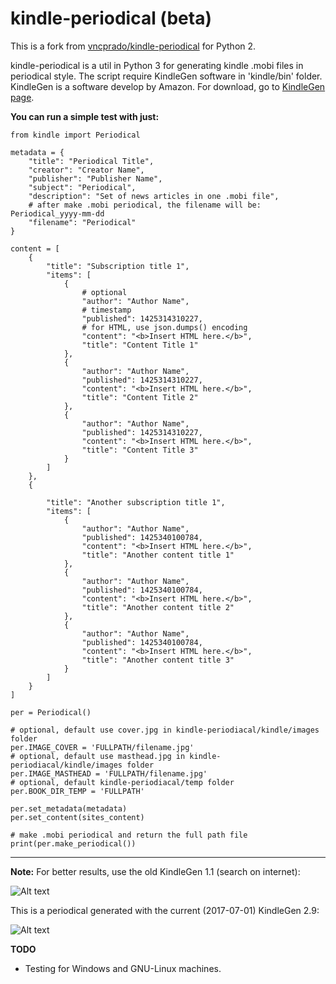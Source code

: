 kindle-periodical (beta)
=================
This is a fork from [vncprado/kindle-periodical](https://github.com/vncprado/kindle-periodical) for Python 2.

kindle-periodical is a util in Python 3 for generating kindle .mobi files in periodical style.
The script require KindleGen software in 'kindle/bin' folder. KindleGen is a software develop by Amazon. For download, go to [KindleGen page](https://www.amazon.com/gp/feature.html?docId=1000765211).

**You can run a simple test with just:**
    
    from kindle import Periodical
    
    metadata = {
        "title": "Periodical Title",
        "creator": "Creator Name",
        "publisher": "Publisher Name",
        "subject": "Periodical",
        "description": "Set of news articles in one .mobi file",
        # after make .mobi periodical, the filename will be: Periodical_yyyy-mm-dd
        "filename": "Periodical"
    }
    
    content = [
        {
            "title": "Subscription title 1",
            "items": [
                {
                    # optional
                    "author": "Author Name",
                    # timestamp
                    "published": 1425314310227,
                    # for HTML, use json.dumps() encoding
                    "content": "<b>Insert HTML here.</b>",
                    "title": "Content Title 1"
                },
                {
                    "author": "Author Name",
                    "published": 1425314310227,
                    "content": "<b>Insert HTML here.</b>",
                    "title": "Content Title 2"
                },
                {
                    "author": "Author Name",
                    "published": 1425314310227,
                    "content": "<b>Insert HTML here.</b>",
                    "title": "Content Title 3"
                }
            ]
        },
        {
    
            "title": "Another subscription title 1",
            "items": [
                {
                    "author": "Author Name",
                    "published": 1425340100784,
                    "content": "<b>Insert HTML here.</b>",
                    "title": "Another content title 1"
                },
                {
                    "author": "Author Name",
                    "published": 1425340100784,
                    "content": "<b>Insert HTML here.</b>",
                    "title": "Another content title 2"
                },
                {
                    "author": "Author Name",
                    "published": 1425340100784,
                    "content": "<b>Insert HTML here.</b>",
                    "title": "Another content title 3"
                }
            ]
        }
    ]
    
    per = Periodical()
    
    # optional, default use cover.jpg in kindle-periodiacal/kindle/images folder
    per.IMAGE_COVER = 'FULLPATH/filename.jpg'
    # optional, default use masthead.jpg in kindle-periodiacal/kindle/images folder
    per.IMAGE_MASTHEAD = 'FULLPATH/filename.jpg'
    # optional, default kindle-periodiacal/temp folder
    per.BOOK_DIR_TEMP = 'FULLPATH'
    
    per.set_metadata(metadata)
    per.set_content(sites_content)
    
    # make .mobi periodical and return the full path file
    print(per.make_periodical())

---

**Note:**
For better results, use the old KindleGen 1.1 (search on internet): 


![Alt text](http://i.imgur.com/d9c2S2f.png "Periodical generated with KindleGen 1.1") 

This is a periodical generated with the current (2017-07-01) KindleGen 2.9: 


![Alt text](http://i.imgur.com/4taStRP.png "Periodical generated with KindleGen 2.9")

**TODO**
- Testing for Windows and GNU-Linux machines.
